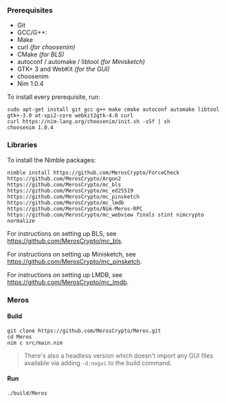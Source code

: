 ### Prerequisites

- Git
- GCC/G++:
- Make
- curl _(for choosenim)_
- CMake _(for BLS)_
- autoconf / automake / libtool _(for Minisketch)_
- GTK+ 3 and WebKit _(for the GUI)_
- choosenim
- Nim 1.0.4

To install every prerequisite, run:

```
sudo apt-get install git gcc g++ make cmake autoconf automake libtool gtk+-3.0 at-spi2-core webkit2gtk-4.0 curl
curl https://nim-lang.org/choosenim/init.sh -sSf | sh
choosenim 1.0.4
```

### Libraries

To install the Nimble packages:

```
nimble install https://github.com/MerosCrypto/ForceCheck https://github.com/MerosCrypto/Argon2 https://github.com/MerosCrypto/mc_bls https://github.com/MerosCrypto/mc_ed25519 https://github.com/MerosCrypto/mc_pinsketch https://github.com/MerosCrypto/mc_lmdb https://github.com/MerosCrypto/Nim-Meros-RPC https://github.com/MerosCrypto/mc_webview finals stint nimcrypto normalize
```

For instructions on setting up BLS, see https://github.com/MerosCrypto/mc_bls.

For instructions on setting up Minisketch, see https://github.com/MerosCrypto/mc_pinsketch.

For instructions on setting up LMDB, see https://github.com/MerosCrypto/mc_lmdb.

### Meros

#### Build

```
git clone https://github.com/MerosCrypto/Meros.git
cd Meros
nim c src/main.nim
```

> There's also a headless version which doesn't import any GUI files available via adding `-d:nogui` to the build command.

#### Run

```
./build/Meros
```
